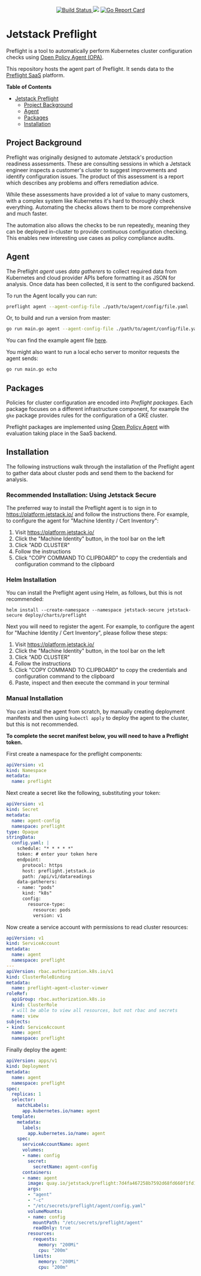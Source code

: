 <p align="center">
<a href="https://prow.build-infra.jetstack.net/?job=post-preflight-release-canary">
<!-- prow build badge, godoc, and go report card-->
<img alt="Build Status" src="https://prow.build-infra.jetstack.net/badge.svg?jobs=post-preflight-release-canary">
</a>
<a href="https://godoc.org/github.com/jetstack/preflight"><img src="https://godoc.org/github.com/jetstack/preflight?status.svg"></a>
<a href="https://goreportcard.com/report/github.com/jetstack/preflight"><img alt="Go Report Card" src="https://goreportcard.com/badge/github.com/jetstack/preflight" /></a>
</p>

# Jetstack Preflight

Preflight is a tool to automatically perform Kubernetes cluster configuration
checks using [Open Policy Agent (OPA)](https://www.openpolicyagent.org/).

This repository hosts the agent part of Preflight. It sends data to the [Preflight SaaS](https://preflight.jetstack.io) platform.

<!-- markdown-toc start - Don't edit this section. Run M-x
markdown-toc-refresh-toc -->

**Table of Contents**

* [Jetstack Preflight](#jetstack-preflight)
   * [Project Background](#project-background)
   * [Agent](#agent)
   * [Packages](#packages)
   * [Installation](#installation)

<!-- markdown-toc end -->

## Project Background

Preflight was originally designed to automate Jetstack's production readiness
assessments.
These are consulting sessions in which a Jetstack engineer inspects a customer's
cluster to suggest improvements and identify configuration issues.
The product of this assessment is a report
which describes any problems and offers remediation advice.

While these assessments have provided a lot of value to many customers, with a
complex system like Kubernetes it's hard to thoroughly check everything.
Automating the checks allows them to be more comprehensive and much faster.

The automation also allows the checks to be run repeatedly, meaning they can be
deployed in-cluster to provide continuous configuration checking. This enables
new interesting use cases as policy compliance audits.

## Agent

The Preflight _agent_ uses _data gatherers_ to collect required data from
Kubernetes and cloud provider APIs before formatting it as JSON for analysis.
Once data has been collected, it is sent to the configured backend.

To run the Agent locally you can run:

```bash
preflight agent --agent-config-file ./path/to/agent/config/file.yaml
```

Or, to build and run a version from master:

```bash
go run main.go agent --agent-config-file ./path/to/agent/config/file.yaml
```

You can find the example agent file
[here](https://github.com/jetstack/preflight/blob/master/agent.yaml).

You might also want to run a local echo server to monitor requests the agent
sends:

```bash
go run main.go echo
```

## Packages

Policies for cluster configuration are encoded into *Preflight packages*.  Each
package focuses on a different infrastructure component, for example the `gke`
package provides rules for the configuration of a GKE cluster.

Preflight packages are implemented using
[Open Policy Agent](https://www.openpolicyagent.org) with evaluation
taking place in the SaaS backend.

## Installation

The following instructions walk through the installation of the Preflight agent
to gather data about cluster pods and send them to the backend for analysis.

### Recommended Installation: Using Jetstack Secure

The preferred way to install the Preflight agent is to sign in to https://platform.jetstack.io/
and follow the instructions there.
For example, to configure the agent for "Machine Identity / Cert Inventory":

1. Visit https://platform.jetstack.io/
2. Click the "Machine Identity" button, in the tool bar on the left
3. Click "ADD CLUSTER"
4. Follow the instructions
5. Click "COPY COMMAND TO CLIPBOARD" to copy the credentials and configuration command to the clipboard


### Helm Installation

You can install the Preflight agent using Helm, as follows, but this is not recommended:

```
helm install --create-namespace --namespace jetstack-secure jetstack-secure deploy/charts/preflight
```

Next you will need to register the agent.
For example, to configure the agent for "Machine Identity / Cert Inventory", please follow these steps:

1. Visit https://platform.jetstack.io/
2. Click the "Machine Identity" button, in the tool bar on the left
3. Click "ADD CLUSTER"
4. Follow the instructions
5. Click "COPY COMMAND TO CLIPBOARD" to copy the credentials and configuration command to the clipboard
6. Paste, inspect and then execute the command in your terminal


### Manual Installation

You can install the agent from scratch, by manually creating deployment manifests 
and then using `kubectl apply` to deploy the agent to the cluster,
but this is not recommended.

**To complete the secret manifest below, you will need to have a Preflight
token.**

First create a namespace for the preflight components:

```yaml
apiVersion: v1
kind: Namespace
metadata:
  name: preflight
```

Next create a secret like the following, substituting your token:

```yaml
apiVersion: v1
kind: Secret
metadata:
  name: agent-config
  namespace: preflight
type: Opaque
stringData:
  config.yaml: |
    schedule: "* * * * *"
    token: # enter your token here
    endpoint:
      protocol: https
      host: preflight.jetstack.io
      path: /api/v1/datareadings
    data-gatherers:
    - name: "pods"
      kind: "k8s"
      config:
        resource-type:
          resource: pods
          version: v1
```

Now create a service account with permissions to read cluster resources:

```yaml
apiVersion: v1
kind: ServiceAccount
metadata:
  name: agent
  namespace: preflight
---
apiVersion: rbac.authorization.k8s.io/v1
kind: ClusterRoleBinding
metadata:
  name: preflight-agent-cluster-viewer
roleRef:
  apiGroup: rbac.authorization.k8s.io
  kind: ClusterRole
  # will be able to view all resources, but not rbac and secrets
  name: view
subjects:
- kind: ServiceAccount
  name: agent
  namespace: preflight
```

Finally deploy the agent:

```yaml
apiVersion: apps/v1
kind: Deployment
metadata:
  name: agent
  namespace: preflight
spec:
  replicas: 1
  selector:
    matchLabels:
      app.kubernetes.io/name: agent
  template:
    metadata:
      labels:
        app.kubernetes.io/name: agent
    spec:
      serviceAccountName: agent
      volumes:
      - name: config
        secret:
          secretName: agent-config
      containers:
      - name: agent
        image: quay.io/jetstack/preflight:7d4fa467258b7592d68fd660f1fd1d42e7332231
        args:
        - "agent"
        - "-c"
        - "/etc/secrets/preflight/agent/config.yaml"
        volumeMounts:
        - name: config
          mountPath: "/etc/secrets/preflight/agent"
          readOnly: true
        resources:
          requests:
            memory: "200Mi"
            cpu: "200m"
          limits:
            memory: "200Mi"
            cpu: "200m"
```
